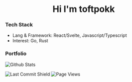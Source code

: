 <h1 align="center">Hi I'm toftpokk</h1>

### Tech Stack
- Lang & Framework: React/Svelte, Javascript/Typescript
- Interest: Go, Rust

### Portfolio

![Github Stats](https://github-readme-stats.vercel.app/api?username=toftpokk&show_icons=true)

![Last Commit Shield](https://img.shields.io/github/last-commit/toftpokk/toftpokk)
![Page Views](https://pageview.vercel.app/?github_user=toftpokk)
